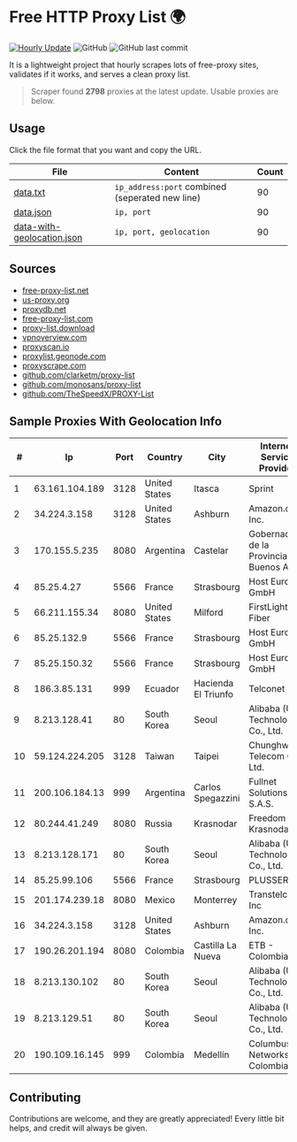 
# Free HTTP Proxy List 🌍

[![Hourly Update](https://github.com/mertguvencli/http-proxy-list/actions/workflows/main.yml/badge.svg?branch=main)](https://github.com/mertguvencli/http-proxy-list/actions/workflows/main.yml)
![GitHub](https://img.shields.io/github/license/mertguvencli/http-proxy-list)
![GitHub last commit](https://img.shields.io/github/last-commit/mertguvencli/http-proxy-list)

It is a lightweight project that hourly scrapes lots of free-proxy sites, validates if it works, and serves a clean proxy list.


> Scraper found **2798** proxies at the latest update. Usable proxies are below.

## Usage

Click the file format that you want and copy the URL.


|File|Content|Count|
|----|-------|-----|
|[data.txt](https://raw.githubusercontent.com/mertguvencli/http-proxy-list/main/proxy-list/data.txt)|`ip_address:port` combined (seperated new line)|90|
|[data.json](https://raw.githubusercontent.com/mertguvencli/http-proxy-list/main/proxy-list/data.json)|`ip, port`|90|
|[data-with-geolocation.json](https://raw.githubusercontent.com/mertguvencli/http-proxy-list/main/proxy-list/data-with-geolocation.json)|`ip, port, geolocation`|90|

## Sources

* [free-proxy-list.net](https://free-proxy-list.net)
* [us-proxy.org](https://www.us-proxy.org)
* [proxydb.net](http://proxydb.net)
* [free-proxy-list.com](https://free-proxy-list.com/?page=&port=&type%5B%5D=http&type%5B%5D=https&up_time=0&search=Search)
* [proxy-list.download](https://www.proxy-list.download/HTTP)
* [vpnoverview.com](https://vpnoverview.com/privacy/anonymous-browsing/free-proxy-servers)
* [proxyscan.io](https://www.proxyscan.io)
* [proxylist.geonode.com](https://proxylist.geonode.com/api/proxy-list?limit=300&page=1&sort_by=lastChecked&sort_type=desc&protocols=http,https)
* [proxyscrape.com](https://api.proxyscrape.com/v2/?request=displayproxies&protocol=http&timeout=10000&country=all&ssl=all&anonymity=all)
* [github.com/clarketm/proxy-list](https://raw.githubusercontent.com/clarketm/proxy-list/master/proxy-list-raw.txt)
* [github.com/monosans/proxy-list](https://raw.githubusercontent.com/monosans/proxy-list/main/proxies/http.txt)
* [github.com/TheSpeedX/PROXY-List](https://raw.githubusercontent.com/TheSpeedX/PROXY-List/master/http.txt)


## Sample Proxies With Geolocation Info

|#|Ip|Port|Country|City|Internet Service Provider|
|-|--|----|-------|----|-------------------------|
|1|63.161.104.189|3128|United States|Itasca|Sprint|
|2|34.224.3.158|3128|United States|Ashburn|Amazon.com, Inc.|
|3|170.155.5.235|8080|Argentina|Castelar|Gobernacion de la Provincia de Buenos Aires|
|4|85.25.4.27|5566|France|Strasbourg|Host Europe GmbH|
|5|66.211.155.34|8080|United States|Milford|FirstLight Fiber|
|6|85.25.132.9|5566|France|Strasbourg|Host Europe GmbH|
|7|85.25.150.32|5566|France|Strasbourg|Host Europe GmbH|
|8|186.3.85.131|999|Ecuador|Hacienda El Triunfo|Telconet S.A|
|9|8.213.128.41|80|South Korea|Seoul|Alibaba (US) Technology Co., Ltd.|
|10|59.124.224.205|3128|Taiwan|Taipei|Chunghwa Telecom Co., Ltd.|
|11|200.106.184.13|999|Argentina|Carlos Spegazzini|Fullnet Solutions S.A.S.|
|12|80.244.41.249|8080|Russia|Krasnodar|Freedom Krasnodar|
|13|8.213.128.171|80|South Korea|Seoul|Alibaba (US) Technology Co., Ltd.|
|14|85.25.99.106|5566|France|Strasbourg|PLUSSERVER|
|15|201.174.239.18|8080|Mexico|Monterrey|Transtelco Inc|
|16|34.224.3.158|3128|United States|Ashburn|Amazon.com, Inc.|
|17|190.26.201.194|8080|Colombia|Castilla La Nueva|ETB - Colombia|
|18|8.213.130.102|80|South Korea|Seoul|Alibaba (US) Technology Co., Ltd.|
|19|8.213.129.51|80|South Korea|Seoul|Alibaba (US) Technology Co., Ltd.|
|20|190.109.16.145|999|Colombia|Medellín|Columbus Networks Colombia|



## Contributing

Contributions are welcome, and they are greatly appreciated! Every
little bit helps, and credit will always be given.

